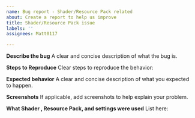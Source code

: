 ```yaml
---
name: Bug report - Shader/Resource Pack related
about: Create a report to help us improve
title: Shader/Resource Pack issue
labels: ''
assignees: Matt0117

---
```


**Describe the bug**
A clear and concise description of what the bug is.


**Steps to Reproduce**
Clear steps to reproduce the behavior:


**Expected behavior**
A clear and concise description of what you expected to happen.


**Screenshots**
If applicable, add screenshots to help explain your problem.


**What Shader , Resource Pack, and settings were used**
List here:

